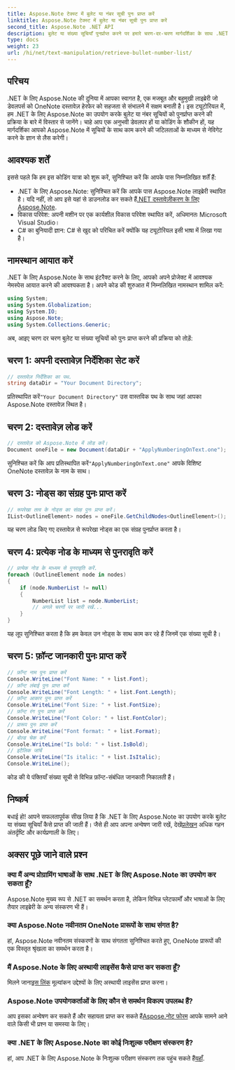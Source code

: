 ```yaml
---
title: Aspose.Note टेक्स्ट में बुलेट या नंबर सूची पुनः प्राप्त करें
linktitle: Aspose.Note टेक्स्ट में बुलेट या नंबर सूची पुनः प्राप्त करें
second_title: Aspose.Note .NET API
description: बुलेट या संख्या सूचियाँ पुनर्प्राप्त करने पर हमारे चरण-दर-चरण मार्गदर्शिका के साथ .NET के लिए Aspose.Note की क्षमता को अनलॉक करें। अपने OneNote दस्तावेज़ हेरफेर कौशल को उन्नत करें!
type: docs
weight: 23
url: /hi/net/text-manipulation/retrieve-bullet-number-list/
---
```

## परिचय
.NET के लिए Aspose.Note की दुनिया में आपका स्वागत है, एक मजबूत और बहुमुखी लाइब्रेरी जो डेवलपर्स को OneNote दस्तावेज़ हेरफेर को सहजता से संभालने में सक्षम बनाती है। इस ट्यूटोरियल में, हम .NET के लिए Aspose.Note का उपयोग करके बुलेट या नंबर सूचियों को पुनर्प्राप्त करने की प्रक्रिया के बारे में विस्तार से जानेंगे। चाहे आप एक अनुभवी डेवलपर हों या कोडिंग के शौकीन हों, यह मार्गदर्शिका आपको Aspose.Note में सूचियों के साथ काम करने की जटिलताओं के माध्यम से नेविगेट करने के ज्ञान से लैस करेगी।
## आवश्यक शर्तें
इससे पहले कि हम इस कोडिंग यात्रा को शुरू करें, सुनिश्चित करें कि आपके पास निम्नलिखित शर्तें हैं:
-  .NET के लिए Aspose.Note: सुनिश्चित करें कि आपके पास Aspose.Note लाइब्रेरी स्थापित है। यदि नहीं, तो आप इसे यहां से डाउनलोड कर सकते हैं[.NET दस्तावेज़ीकरण के लिए Aspose.Note](https://reference.aspose.com/note/net/).
- विकास परिवेश: अपनी मशीन पर एक कार्यशील विकास परिवेश स्थापित करें, अधिमानतः Microsoft Visual Studio।
- C# का बुनियादी ज्ञान: C# से खुद को परिचित करें क्योंकि यह ट्यूटोरियल इसी भाषा में लिखा गया है।
## नामस्थान आयात करें
.NET के लिए Aspose.Note के साथ इंटरैक्ट करने के लिए, आपको अपने प्रोजेक्ट में आवश्यक नेमस्पेस आयात करने की आवश्यकता है। अपने कोड की शुरुआत में निम्नलिखित नामस्थान शामिल करें:
```csharp
using System;
using System.Globalization;
using System.IO;
using Aspose.Note;
using System.Collections.Generic;
```
अब, आइए चरण दर चरण बुलेट या संख्या सूचियों को पुनः प्राप्त करने की प्रक्रिया को तोड़ें:
## चरण 1: अपनी दस्तावेज़ निर्देशिका सेट करें
```csharp
// दस्तावेज़ निर्देशिका का पथ.
string dataDir = "Your Document Directory";
```
 प्रतिस्थापित करें`"Your Document Directory"` उस वास्तविक पथ के साथ जहां आपका Aspose.Note दस्तावेज़ स्थित है।
## चरण 2: दस्तावेज़ लोड करें
```csharp
// दस्तावेज़ को Aspose.Note में लोड करें।
Document oneFile = new Document(dataDir + "ApplyNumberingOnText.one");
```
 सुनिश्चित करें कि आप प्रतिस्थापित करें`"ApplyNumberingOnText.one"` आपके विशिष्ट OneNote दस्तावेज़ के नाम के साथ।
## चरण 3: नोड्स का संग्रह पुनः प्राप्त करें
```csharp
// रूपरेखा तत्व के नोड्स का संग्रह पुनः प्राप्त करें।
IList<OutlineElement> nodes = oneFile.GetChildNodes<OutlineElement>();
```
यह चरण लोड किए गए दस्तावेज़ से रूपरेखा नोड्स का एक संग्रह पुनर्प्राप्त करता है।
## चरण 4: प्रत्येक नोड के माध्यम से पुनरावृति करें
```csharp
// प्रत्येक नोड के माध्यम से पुनरावृति करें.
foreach (OutlineElement node in nodes)
{
    if (node.NumberList != null)
    {
        NumberList list = node.NumberList;
        // अगले चरणों पर जारी रखें...
    }
}
```
यह लूप सुनिश्चित करता है कि हम केवल उन नोड्स के साथ काम कर रहे हैं जिनमें एक संख्या सूची है।
## चरण 5: फ़ॉन्ट जानकारी पुनः प्राप्त करें
```csharp
// फ़ॉन्ट नाम पुनः प्राप्त करें
Console.WriteLine("Font Name: " + list.Font);
// फ़ॉन्ट लंबाई पुनः प्राप्त करें
Console.WriteLine("Font Length: " + list.Font.Length);
// फ़ॉन्ट आकार पुनः प्राप्त करें
Console.WriteLine("Font Size: " + list.FontSize);
// फ़ॉन्ट रंग पुनः प्राप्त करें
Console.WriteLine("Font Color: " + list.FontColor);
// प्रारूप पुनः प्राप्त करें
Console.WriteLine("Font format: " + list.Format);
// बोल्ड चेक करें
Console.WriteLine("Is bold: " + list.IsBold);
// इटैलिक जांचें
Console.WriteLine("Is italic: " + list.IsItalic);
Console.WriteLine();
```
कोड की ये पंक्तियाँ संख्या सूची से विभिन्न फ़ॉन्ट-संबंधित जानकारी निकालती हैं।
## निष्कर्ष
 बधाई हो! आपने सफलतापूर्वक सीख लिया है कि .NET के लिए Aspose.Note का उपयोग करके बुलेट या संख्या सूचियाँ कैसे प्राप्त की जाती हैं। जैसे ही आप अपना अन्वेषण जारी रखें, देखें[प्रलेखन](https://reference.aspose.com/note/net/) अधिक गहन अंतर्दृष्टि और कार्यप्रणाली के लिए।
## अक्सर पूछे जाने वाले प्रश्न
### क्या मैं अन्य प्रोग्रामिंग भाषाओं के साथ .NET के लिए Aspose.Note का उपयोग कर सकता हूँ?
Aspose.Note मुख्य रूप से .NET का समर्थन करता है, लेकिन विभिन्न प्लेटफार्मों और भाषाओं के लिए तैयार लाइब्रेरी के अन्य संस्करण भी हैं।
### क्या Aspose.Note नवीनतम OneNote प्रारूपों के साथ संगत है?
हां, Aspose.Note नवीनतम संस्करणों के साथ संगतता सुनिश्चित करते हुए, OneNote प्रारूपों की एक विस्तृत श्रृंखला का समर्थन करता है।
### मैं Aspose.Note के लिए अस्थायी लाइसेंस कैसे प्राप्त कर सकता हूँ?
 मिलने जाना[इस लिंक](https://purchase.aspose.com/temporary-license/) मूल्यांकन उद्देश्यों के लिए अस्थायी लाइसेंस प्राप्त करना।
### Aspose.Note उपयोगकर्ताओं के लिए कौन से समर्थन विकल्प उपलब्ध हैं?
आप इसका अन्वेषण कर सकते हैं और सहायता प्राप्त कर सकते हैं[Aspose.नोट फोरम](https://forum.aspose.com/c/note/28) आपके सामने आने वाले किसी भी प्रश्न या समस्या के लिए।
### क्या .NET के लिए Aspose.Note का कोई निःशुल्क परीक्षण संस्करण है?
 हां, आप .NET के लिए Aspose.Note के निःशुल्क परीक्षण संस्करण तक पहुंच सकते हैं[यहाँ](https://releases.aspose.com/).